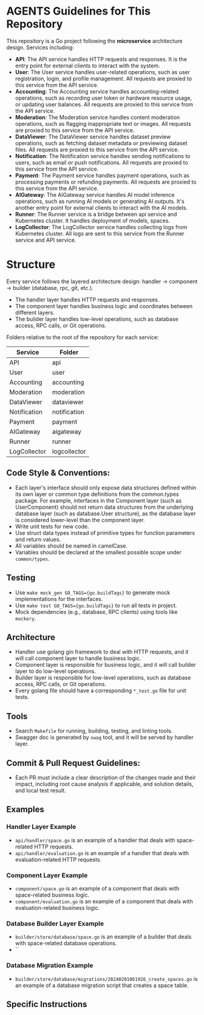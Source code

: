 # AGENTS Guidelines for This Repository

This repository is a Go project following the **microservice** architecture design. Services including:

- **API**: The API service handles HTTP requests and responses. It is the entry point for external clients to interact with the system.
- **User**: The User service handles user-related operations, such as user registration, login, and profile management. All requests are proxied to this service from the API service.
- **Accounting**: The Accounting service handles accounting-related operations, such as recording user token or hardware resource usage, or updating user balances. All requests are proxied to this service from the API service.
- **Moderation**: The Moderation service handles content moderation operations, such as flagging inappropriate text or images. All requests are proxied to this service from the API service.
- **DataViewer**: The DataViewer service handles dataset preview operations, such as fetching dataset metadata or previewing dataset files. All requests are proxied to this service from the API service.
- **Notification**: The Notification service handles sending notifications to users, such as email or push notifications. All requests are proxied to this service from the API service.
- **Payment**: The Payment service handles payment operations, such as processing payments or refunding payments. All requests are proxied to this service from the API service.
- **AIGateway**: The AIGateway service handles AI model inference operations, such as running AI models or generating AI outputs. It's another entry point for external clients to interact with the AI models. 
- **Runner**: The Runner service is a bridge between api service and Kubernetes cluster. It handles deployment of models, spaces.
- **LogCollector**: The LogCollector service handles collecting logs from Kubernetes cluster. All logs are sent to this service from the Runner service and API service.

# Structure
Every service follows the layered architecture design: handler -> component -> builder (database, rpc, git, etc.).

- The handler layer handles HTTP requests and responses.
- The component layer handles business logic and coordinates between different layers.
- The builder layer handles low-level operations, such as database access, RPC calls, or Git operations.

Folders relative to the root of the repository for each service:

| Service | Folder |
|---------|--------|
| API     | api    |
| User    | user   |
| Accounting | accounting |
| Moderation | moderation |
| DataViewer | dataviewer |
| Notification | notification |
| Payment | payment |
| AIGateway | aigateway |
| Runner | runner |
| LogCollector | logcollector |

## Code Style & Conventions:

- Each layer's interface should only expose data structures defined within its own layer or common type definitions from the common.types package. For example, interfaces in the Component layer (such as UserComponent) should not return data structures from the underlying database layer (such as database.User structure), as the database layer is considered lower-level than the component layer.
- Write unit tests for new code.
- Use struct data types instead of primitive types for function parameters and return values.
- All variables should be named in camelCase.
- Variables should be declared at the smallest possible scope under `common/types`.

## Testing

- Use `make mock_gen GO_TAGS={go.buildTags}` to generate mock implementations for the interfaces.
- Use `make test GO_TAGS={go.buildTags}` to run all tests in project.
- Mock dependencies (e.g., database, RPC clients) using tools like `mockery`.

## Architecture

- Handler use golang gin framework to deal with HTTP requests, and it will call component layer to handle business logic.
- Component layer is responsible for business logic, and it will call builder layer to do low-level operations.
- Builder layer is responsible for low-level operations, such as database access, RPC calls, or Git operations.
- Every golang file should have a corresponding `*_test.go` file for unit tests.

## Tools

- Search `Makefile` for running, building, testing, and linting tools.
- Swagger doc is generated by `swag` tool, and it will be served by handler layer. 

## Commit & Pull Request Guidelines:

- Each PR must include a clear description of the changes made and their impact, including root cause analysis if applicable, and solution details, and local test result.

## Examples

### Handler Layer Example

- `api/handler/space.go` is an example of a handler that deals with space-related HTTP requests.
- `api/handler/evaluation.go` is an example of a handler that deals with evaluation-related HTTP requests.

### Component Layer Example

- `component/space.go` is an example of a component that deals with space-related business logic.
- `component/evaluation.go` is an example of a component that deals with evaluation-related business logic.

### Database Builder Layer Example

- `builder/store/database/space.go` is an example of a builder that deals with space-related database operations.
- ``

### Database Migration Example

- `builder/store/database/migrations/20240201061926_create_spaces.go` is an example of a database migration script that creates a space table.

## Specific Instructions
